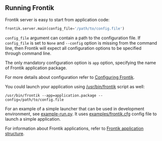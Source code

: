 ## Running Frontik

Frontik server is easy to start from application code:

```python
frontik.server.main(config_file='/path/to/config.file')
```

`config_file` argument can contain a path to the configuration file.
If `config_file` is set to `None` and `--config` option is missing from the command line, then Frontik will expect all
configuration options to be specified through command line.

The only mandatory configuration option is `app` option, specifying the name of Frontik application package.

For more details about configuration refer to [Configuring Frontik](/docs/config.md).

You could launch your application using [/usr/bin/frontik](/scripts/frontik) script as well:

```shell
/usr/bin/frontik --app=application.package --config=/path/to/config.file
```

For an example of a simple launcher that can be used in development environment, see [example-run.py](/examples/example-run.py).
It uses [examples/frontik.cfg](/examples/frontik.cfg) config file to launch a simple application.

For information about Frontik applications, refer to [Frontik application structure](/docs/frontik-app.md).
